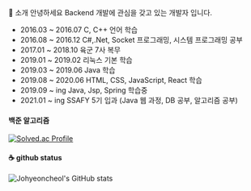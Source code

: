 👋 소개
안녕하세요 Backend 개발에 관심을 갖고 있는 개발자 입니다.

- 2016.03 ~ 2016.07 C, C++ 언어 학습
- 2016.08 ~ 2016.12 C#,.Net, Socket 프로그래밍, 시스템 프로그래밍 공부
- 2017.01 ~ 2018.10 육군 7사 복무
- 2019.01 ~ 2019.02 리눅스 기본 학습
- 2019.03 ~ 2019.06 Java 학습
- 2019.08 ~ 2020.06 HTML, CSS, JavaScript, React 학습
- 2019.09 ~ ing Java, Jsp, Spring 학습중 
- 2021.01 ~ ing SSAFY 5기 입과 (Java 웹 과정, DB 공부, 알고리즘 공부)

#### 백준 알고리즘 
[![Solved.ac Profile](http://mazassumnida.wtf/api/v2/generate_badge?boj=qweas46)](https://solved.ac/qweas46/)

#### ☕ github status
![Johyeoncheol's GitHub stats](https://github-readme-stats.vercel.app/api?username=johyeoncheol&show_icons=true&theme=radical)
